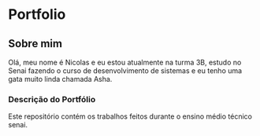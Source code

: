 # Portfolio 
## Sobre mim
Olá, meu nome é Nicolas e eu estou atualmente na turma 3B, estudo no Senai fazendo o curso de desenvolvimento de sistemas e eu tenho  uma gata muito linda chamada Asha.
### Descrição do Portfólio 
Este repositório contém os trabalhos feitos durante o ensino médio técnico senai.
